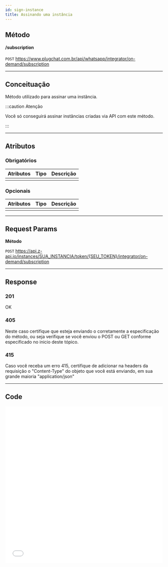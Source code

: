 ```yaml
---
id: sign-instance
title: Assinando uma instância
---
```


## Método

#### /subscription

`POST` https://www.plugchat.com.br/api/whatsapp/integrator/on-demand/subscription

---

## Conceituação

Método utilizado para assinar uma instância.

:::caution Atenção

Você só conseguirá assinar instâncias criadas via API com este método.

:::

---

## Atributos

### Obrigatórios

| Atributos | Tipo | Descrição |
| :-------- | :--: | :-------- |
|           |      |           |

### Opcionais

| Atributos | Tipo | Descrição |
| :-------- | :--: | :-------- |
|           |      |           |

---

## Request Params

**Método**

`POST` https://api.z-api.io/instances/SUA_INSTANCIA/token/{SEU_TOKEN}/integrator/on-demand/subscription

---

## Response

### 201

OK

### 405

Neste caso certifique que esteja enviando o corretamente a especificação do método, ou seja verifique se você enviou o POST ou GET conforme especificado no inicio deste tópico.

### 415

Caso você receba um erro 415, certifique de adicionar na headers da requisição o "Content-Type" do objeto que você está enviando, em sua grande maioria "application/json"

---

## Code

<iframe src="//api.apiembed.com/?source=https://raw.githubusercontent.com/fourpixelit/plug-chat-docs/main/json-examples/sign-instance.json&targets=all" frameborder="0" scrolling="no" width="100%" height="500px" seamless></iframe>

